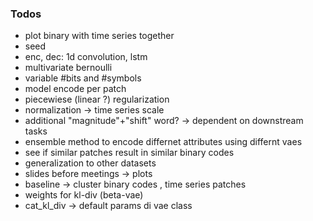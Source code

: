 ### Todos 

- plot binary with time series together
- seed
- enc, dec: 1d convolution, lstm
- multivariate bernoulli
- variable #bits and #symbols
- model encode per patch
- piecewiese (linear ?) regularization
- normalization -> time series scale
- additional "magnitude"+"shift" word? -> dependent on downstream tasks
- ensemble method to encode differnet attributes using differnt vaes
- see if similar patches result in similar binary codes
- generalization to other datasets
- slides before meetings -> plots
- baseline -> cluster binary codes , time series patches
- weights for kl-div (beta-vae)
- cat_kl_div -> default params di vae class